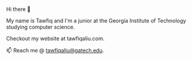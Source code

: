 Hi there 👋


My name is Tawfiq and I'm a junior at the Georgia Institute of Technology studying computer science.

Checkout my website at tawfiqaliu.com.


📫 Reach me @ tawfiqaliu@gatech.edu.

<!--
**taliu02/taliu02** is a ✨ _special_ ✨ repository because its `README.md` (this file) appears on your GitHub profile.

Here are some ideas to get you started:

- 🔭 I’m currently working on ...
- 🌱 I’m currently learning ...
- 👯 I’m looking to collaborate on ...
- 🤔 I’m looking for help with ...
- 💬 Ask me about ...
- 📫 Reach me @ tawfiqaliu@gatech.edu.
- ⚡ Fun fact: ...
-->
